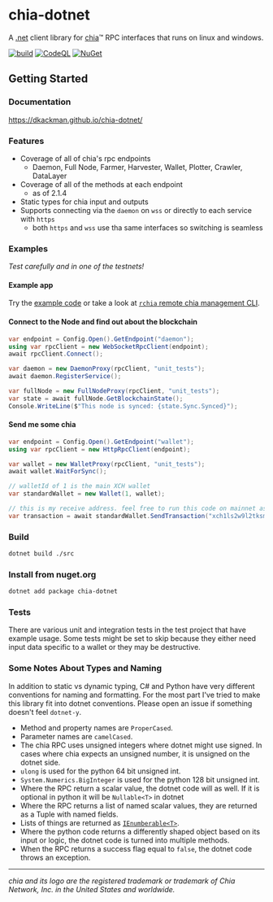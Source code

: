 # chia-dotnet

A [.net](https://dotnet.microsoft.com/download/dotnet/6.0) client library for [chia](https://github.com/Chia-Network/chia-blockchain)™ RPC interfaces that runs on linux and windows.

[![build](https://github.com/dkackman/chia-dotnet/actions/workflows/dotnet.yml/badge.svg)](https://github.com/dkackman/chia-dotnet/actions)
[![CodeQL](https://github.com/dkackman/chia-dotnet/actions/workflows/github-code-scanning/codeql/badge.svg)](https://github.com/dkackman/chia-dotnet/actions/workflows/github-code-scanning/codeql)
[![NuGet](https://img.shields.io/nuget/dt/chia-dotnet)](https://www.nuget.org/packages/chia-dotnet/)

## Getting Started

### Documentation

<https://dkackman.github.io/chia-dotnet/>

### Features

- Coverage of all of chia's rpc endpoints
  - Daemon, Full Node, Farmer, Harvester, Wallet, Plotter, Crawler, DataLayer
- Coverage of all of the methods at each endpoint
  - as of 2.1.4
- Static types for chia input and outputs
- Supports connecting via the `daemon` on `wss` or directly to each service with `https`
  - both `https` and `wss` use tha same interfaces so switching is seamless
  
### Examples

_Test carefully and in one of the testnets!_

#### Example app

Try the [example code](https://github.com/dkackman/chia-dotnet/tree/main/Examples/crops) or take a look at [`rchia` remote chia management CLI](https://github.com/dkackman/rchia).

#### Connect to the Node and find out about the blockchain

```csharp
var endpoint = Config.Open().GetEndpoint("daemon");
using var rpcClient = new WebSocketRpcClient(endpoint);
await rpcClient.Connect();

var daemon = new DaemonProxy(rpcClient, "unit_tests");
await daemon.RegisterService();

var fullNode = new FullNodeProxy(rpcClient, "unit_tests");
var state = await fullNode.GetBlockchainState();
Console.WriteLine($"This node is synced: {state.Sync.Synced}");
```

#### Send me some chia

```csharp
var endpoint = Config.Open().GetEndpoint("wallet");
using var rpcClient = new HttpRpcClient(endpoint);

var wallet = new WalletProxy(rpcClient, "unit_tests");
await wallet.WaitForSync();

// walletId of 1 is the main XCH wallet
var standardWallet = new Wallet(1, wallet);

// this is my receive address. feel free to run this code on mainnet as often as you like :-)
var transaction = await standardWallet.SendTransaction("xch1ls2w9l2tksmp8u3a8xewhn86na3fjhxq79gnsccxr0v3rpa5ejcsuugha7", 1, 1);
```

### Build

````bash
dotnet build ./src
````

### Install from nuget.org

````bash
dotnet add package chia-dotnet
````

### Tests

There are various unit and integration tests in the test project that have example usage. Some tests might be set to skip because they either need input data specific to a wallet or they may be destructive.

### Some Notes About Types and Naming

In addition to static vs dynamic typing, C# and Python have very different conventions for naming and formatting. For the most part I've tried to make this library fit into dotnet conventions. Please open an issue if something doesn't feel `dotnet-y`.

- Method and property names are `ProperCased`.
- Parameter names are `camelCased`.
- The chia RPC uses unsigned integers where dotnet might use signed. In cases where chia expects an unsigned number, it is unsigned on the dotnet side.
- `ulong` is used for the python 64 bit unsigned int.
- `System.Numerics.BigInteger` is used for the python 128 bit unsigned int.
- Where the RPC return a scalar value, the dotnet code will as well. If it is optional in python it will be `Nullable<T>` in dotnet
- Where the RPC returns a list of named scalar values, they are returned as a Tuple with named fields.
- Lists of things are returned as [`IEnumberable<T>`](https://docs.microsoft.com/en-us/dotnet/api/system.collections.generic.ienumerable-1?view=net-5.0).
- Where the python code returns a differently shaped object based on its input or logic, the dotnet code is turned into multiple methods.
- When the RPC returns a success flag equal to `false`, the dotnet code throws an exception.

___

_chia and its logo are the registered trademark or trademark of Chia Network, Inc. in the United States and worldwide._
